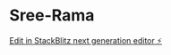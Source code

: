 # Sree-Rama

[Edit in StackBlitz next generation editor ⚡️](https://stackblitz.com/~/github.com/karna754/Sree-Rama)